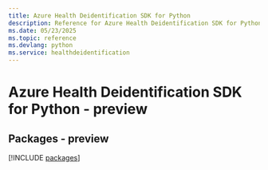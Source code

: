 ```yaml
---
title: Azure Health Deidentification SDK for Python
description: Reference for Azure Health Deidentification SDK for Python
ms.date: 05/23/2025
ms.topic: reference
ms.devlang: python
ms.service: healthdeidentification
---
```

# Azure Health Deidentification SDK for Python - preview
## Packages - preview
[!INCLUDE [packages](health-deidentification-index.md)]
